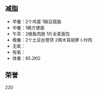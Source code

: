 ## 减脂 ##
* 早餐：2个鸡蛋 1碗豆腐脑
* 中餐：1碗方便面
* 午茶：2根鱼肉肠 1片全麦面包
* 晚餐：2个土豆丝卷饼 2两木耳胡萝卜炒肉
* 无氧：
* 有氧：
* 体重：85.2KG


## 荣誉 ##
220
